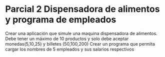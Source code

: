 # Parcial 2 Dispensadora de alimentos y programa de empleados
Crear una aplicación que simule una maquina dispensadora de alimentos. Debe tener un máximo de 10 productos y solo debe aceptar monedas(5,10,25) y billetes (50,100,200)
Crear un programa que permita cargar los nombres de 5 empleados y sus salarios respectivos
